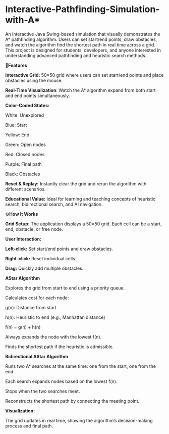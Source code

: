# Interactive-Pathfinding-Simulation-with-A*
An interactive Java Swing-based simulation that visually demonstrates the A* pathfinding algorithm. Users can set start/end points, draw obstacles, and watch the algorithm find the shortest path in real time across a grid. This project is designed for students, developers, and anyone interested in understanding advanced pathfinding and heuristic search methods.

📌**Features**

**Interactive Grid:** 50×50 grid where users can set start/end points and place obstacles using the mouse.

**Real-Time Visualization**: Watch the A* algorithm expand from both start and end points simultaneously.

**Color-Coded States:**

White: Unexplored

Blue: Start

Yellow: End

Green: Open nodes

Red: Closed nodes

Purple: Final path

Black: Obstacles

**Reset & Replay:** Instantly clear the grid and rerun the algorithm with different scenarios.

**Educational Value:** Ideal for learning and teaching concepts of heuristic search, bidirectional search, and AI navigation.

⚙️**How It Works**

**Grid Setup:**
The application displays a 50×50 grid. Each cell can be a start, end, obstacle, or free node.

**User Interaction:**

**Left-click:** Set start/end points and draw obstacles.

**Right-click:** Reset individual cells.

**Drag:** Quickly add multiple obstacles.

**AStar Algorithm**

Explores the grid from start to end using a priority queue.

Calculates cost for each node:

g(n): Distance from start

h(n): Heuristic to end (e.g., Manhattan distance)

f(n) = g(n) + h(n)

Always expands the node with the lowest f(n).

Finds the shortest path if the heuristic is admissible.

**Bidirectional AStar Algorithm**

Runs two A* searches at the same time: one from the start, one from the end.

Each search expands nodes based on the lowest f(n).

Stops when the two searches meet.

Reconstructs the shortest path by connecting the meeting point.

**Visualization:**

The grid updates in real time, showing the algorithm’s decision-making process and final path.
